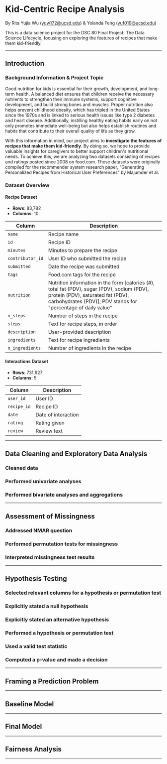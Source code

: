 # Kid-Centric Recipe Analysis  

By Rita Yujia Wu (yuw172@ucsd.edu) & Yolanda Feng (yuf019@ucsd.edu)  

This is a data science project for the DSC 80 Final Project, The Data Science Lifecycle, focusing on exploring the features of recipes that make them kid-friendly.

---
## Introduction

### Background Information & Project Topic
Good nutrition for kids is essential for their growth, development, and long-term health. A balanced diet ensures that children receive the necessary nutrients to strengthen their immune systems, support cognitive development, and build strong bones and muscles. Proper nutrition also helps prevent childhood obesity, which has tripled in the United States since the 1970s and is linked to serious health issues like type 2 diabetes and heart disease. Additionally, instilling healthy eating habits early on not only promotes immediate well-being but also helps establish routines and habits that contribute to their overall quality of life as they grow.

With this information in mind, our project aims to **investigate the features of recipes that make them kid-friendly**. By doing so, we hope to provide valuable insights for caregivers to better support children's nutritional needs. To achieve this, we are analyzing two datasets consisting of recipes and ratings posted since 2008 on food.com. These datasets were originally compiled for the recommender system research paper, "Generating Personalized Recipes from Historical User Preferences" by Majumder et al.

### Dataset Overview
#### 	Recipe Dataset
- **Rows**: 83,782
- **Columns**: 10

| Column          | Description                                                                                                         |
|-----------------|---------------------------------------------------------------------------------------------------------------------|
| `name`          | Recipe name                                                                                                         |
| `id`            | Recipe ID                                                                                                           |
| `minutes`       | Minutes to prepare the recipe                                                                                       |
| `contributor_id`| User ID who submitted the recipe                                                                                    |
| `submitted`     | Date the recipe was submitted                                                                                       |
| `tags`          | Food.com tags for the recipe                                                                                        |
| `nutrition`     | Nutrition information in the form [calories (#), total fat (PDV), sugar (PDV), sodium (PDV), protein (PDV), saturated fat (PDV), carbohydrates (PDV)]; PDV stands for "percentage of daily value" |
| `n_steps`       | Number of steps in the recipe                                                                                       |
| `steps`         | Text for recipe steps, in order                                                                                     |
| `description`   | User-provided description                                                                                           |
| `ingredients`   | Text for recipe ingredients                                                                                         |
| `n_ingredients` | Number of ingredients in the recipe                                                                                 |

#### 	Interactions Dataset
- **Rows**: 731,927
- **Columns**: 5

| Column    | Description           |
|-----------|-----------------------|
| `user_id` | User ID               |
| `recipe_id` | Recipe ID            |
| `date`    | Date of interaction   |
| `rating`  | Rating given          |
| `review`  | Review text           |

---

## Data Cleaning and Exploratory Data Analysis
### Cleaned data
### Performed univariate analyses
### Performed bivariate analyses and aggregations
---
## Assessment of Missingness
### Addressed NMAR question
### Performed permutation tests for missingness
### Interpreted missingness test results
---
## Hypothesis Testing
### Selected relevant columns for a hypothesis or permutation test
### Explicitly stated a null hypothesis
### Explicitly stated an alternative hypothesis
### Performed a hypothesis or permutation test
### Used a valid test statistic
### Computed a p-value and made a decision
---
## Framing a Prediction Problem
---
## Baseline Model
---
## Final Model
---
## Fairness Analysis
---